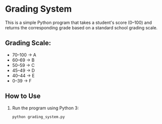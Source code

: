 # Grading System

This is a simple Python program that takes a student's score (0–100) and returns the corresponding grade based on a standard school grading scale.

## Grading Scale:
- 70–100 → A
- 60–69 → B
- 50–59 → C
- 45–49 → D
- 40–44 → E
- 0–39  → F

## How to Use
1. Run the program using Python 3:
   ```bash
   python grading_system.py